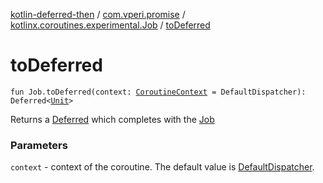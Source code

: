[kotlin-deferred-then](../../index.md) / [com.vperi.promise](../index.md) / [kotlinx.coroutines.experimental.Job](index.md) / [toDeferred](./to-deferred.md)

# toDeferred

`fun Job.toDeferred(context: `[`CoroutineContext`](https://kotlinlang.org/api/latest/jvm/stdlib/kotlin.coroutines.experimental/-coroutine-context/index.html)` = DefaultDispatcher): Deferred<`[`Unit`](https://kotlinlang.org/api/latest/jvm/stdlib/kotlin/-unit/index.html)`>`

Returns a [Deferred](#) which completes with the [Job](#)

### Parameters

`context` - context of the coroutine. The default value is [DefaultDispatcher](#).